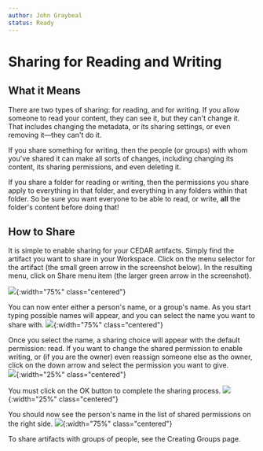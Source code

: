 ```yaml
---
author: John Graybeal
status: Ready
---
```

# Sharing for Reading and Writing

## **What it Means**

There are two types of sharing: for reading, and for writing. 
If you allow someone to read your content, they can see it, but they can't change it.
That includes changing the metadata, or its sharing settings, or even removing it—they can't do it.

If you share something for writing, then the people (or groups) with whom you've shared it can make all sorts of changes, 
including changing its content, its sharing permissions, and even deleting it. 

If you share a folder for reading or writing, then the permissions you share
apply to everything in that folder, and everything in any folders within that folder.
So be sure you want everyone to be able to read, or write, **all** the folder's content before doing that!

## **How to Share**

It is simple to enable sharing for your CEDAR artifacts. 
Simply find the artifact you want to share in your Workspace. 
Click on the menu selector for the artifact (the small green arrow in the screenshot below). 
In the resulting menu, click on Share menu item (the larger green arrow in the screenshot).  

![](https://github.com/metadatacenter/cedar-manual/raw/master/docs/assets/imgs/opening-share-menu-20190909.png){:width="75%" class="centered"}

You can now enter either a person's name, or a group's name. 
As you start typing possible names will appear, and you can select the name you want to share with.
![](https://github.com/metadatacenter/cedar-manual/raw/master/docs/assets/imgs/sharing-with-person-20190909.png){:width="75%" class="centered"}

Once you select the name, a sharing choice will appear with the default permission: read. If you want to change the shared permission to enable writing, or (if you are the owner) even reassign someone else as the owner, click on the down arrow and select the permission you want to give.  
![](https://github.com/metadatacenter/cedar-manual/raw/master/docs/assets/imgs/sharing-with-person-choose-permission-20190909.png){:width="25%" class="centered"}

You must click on the OK button to complete the sharing process.
![](https://github.com/metadatacenter/cedar-manual/raw/master/docs/assets/imgs/sharing-with-person-click-ok-20190909.png){:width="25%" class="centered"}

You should now see the person's name in the list of shared permissions on the right side.
![](https://github.com/metadatacenter/cedar-manual/raw/master/docs/assets/imgs/sharing-with-person-completed-20190909.png){:width="75%" class="centered"}

To share artifacts with groups of people, see the Creating Groups page.
